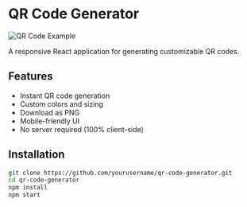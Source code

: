 # QR Code Generator

![QR Code Example](https://via.placeholder.com/300x300?text=QR+Code+Demo)

A responsive React application for generating customizable QR codes.

## Features
- Instant QR code generation
- Custom colors and sizing
- Download as PNG
- Mobile-friendly UI
- No server required (100% client-side)

## Installation
```bash
git clone https://github.com/yourusername/qr-code-generator.git
cd qr-code-generator
npm install
npm start